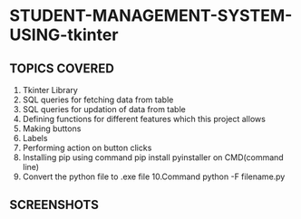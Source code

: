 # STUDENT-MANAGEMENT-SYSTEM-USING-tkinter
## TOPICS COVERED
 1. Tkinter Library
 2. SQL queries for fetching data from table
 3. SQL queries for updation of data from table
 4. Defining functions for different features which this project allows
 5. Making buttons
 6. Labels
 7. Performing action on button clicks
 8. Installing pip using command pip install pyinstaller on CMD(command line)
 9. Convert the python file to .exe file
 10.Command python -F filename.py
 
## SCREENSHOTS
